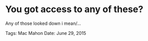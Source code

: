 # You got access to any of these?
Any of those looked down i mean/…

Tags: Mac Mahon
Date: June 29, 2015